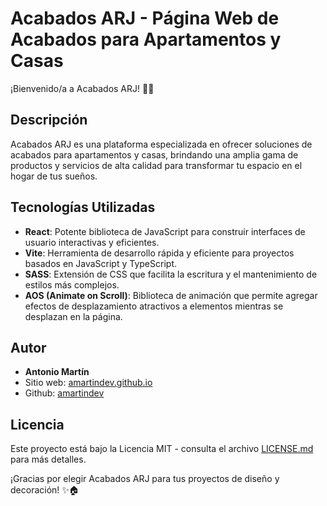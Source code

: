 # Acabados ARJ - Página Web de Acabados para Apartamentos y Casas

¡Bienvenido/a a Acabados ARJ! 🏡✨

## Descripción

Acabados ARJ es una plataforma especializada en ofrecer soluciones de acabados para apartamentos y casas, brindando una amplia gama de productos y servicios de alta calidad para transformar tu espacio en el hogar de tus sueños.

## Tecnologías Utilizadas

- **React**: Potente biblioteca de JavaScript para construir interfaces de usuario interactivas y eficientes.
- **Vite**: Herramienta de desarrollo rápida y eficiente para proyectos basados en JavaScript y TypeScript.
- **SASS**: Extensión de CSS que facilita la escritura y el mantenimiento de estilos más complejos.
- **AOS (Animate on Scroll)**: Biblioteca de animación que permite agregar efectos de desplazamiento atractivos a elementos mientras se desplazan en la página.






## Autor

- **Antonio Martín**
- Sitio web: [amartindev.github.io](https://amartindev.github.io/)
- Github: [amartindev](https://github.com/amartindev)

## Licencia

Este proyecto está bajo la Licencia MIT - consulta el archivo [LICENSE.md](LICENSE.md) para más detalles.

¡Gracias por elegir Acabados ARJ para tus proyectos de diseño y decoración! ✨🏠
